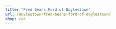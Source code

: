 ```yaml
---
title: "Fred Beans Ford of Doylestown"
url: /doylestown/fred-beans-ford-of-doylestown/
shop: car
---
```

